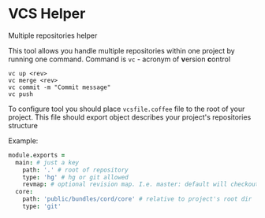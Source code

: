 # VCS Helper
Multiple repositories helper

This tool allows you handle multiple repositories within one project by running one command.
Command is `vc` - acronym of **v**ersion **c**ontrol

```
vc up <rev>
vc merge <rev>
vc commit -m "Commit message"
vc push
```

To configure tool you should place `vcsfile.coffee` file to the root of your project. This file
should export object describes your project's repositories structure

Example:
```coffee
module.exports =
  main: # just a key
    path: '.' # root of repository
    type: 'hg' # hg or git allowed
    revmap: # optional revision map. I.e. master: default will checkout default on requested master
  core:
    path: 'public/bundles/cord/core' # relative to project's root dir
    type: 'git'
```
